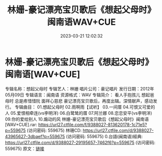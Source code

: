 ﻿---
title: 林姗-豪记漂亮宝贝歌后《想起父母时》闽南语WAV+CUE
date: 2023-03-21 12:02:32
categories: WAV车载音乐、镜像
tags: 华语中文
---
# 林姗-豪记漂亮宝贝歌后《想起父母时》闽南语[WAV+CUE]

专辑名称：想起父母时
专辑艺人：林姗
唱片公司：豪记唱片
发行日期：2012年05月09日
专辑语言：闽南语
资源格式：WAV
专辑简介：
看人手抱孩儿 想起爸母时
总是疼惜惜阮 面祥心慈悲
豪记漂亮宝贝歌后，再度出辑。深情献声，感动发行。
专辑曲目：
01.想起父母时
02.雨啊雨【试听】
03.一间厝
04.可恨又可爱的人
05.爱恨相牵连(vs李明洋)
06.白鹭鸶的厝
07.阿兰娜
08.恋恋安平(vs李明洋)
09.你的爱给别人
10.煽动的风
林姗-豪记漂亮宝贝歌后《想起父母时》闽南语[WAV+CUE].rar: https://url27.ctfile.com/f/9388027-813620178-1c71e5?p=559675
(访问密码: 559675)
林珊CD: https://url27.ctfile.com/d/9388027-43965627-3dbaef?p=559675
(访问密码: 559675)
0.台語(闽南语)經典: https://url27.ctfile.com/d/9388027-29195657-7462f6?p=559675
(访问密码: 559675)
原文：[链接](https://blog.sina.com.cn/s/blog_1647c7e760103112o.html)